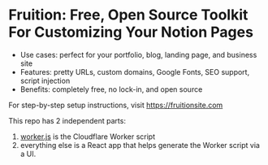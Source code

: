 # Fruition: Free, Open Source Toolkit For Customizing Your Notion Pages

* Use cases: perfect for your portfolio, blog, landing page, and business site
* Features: pretty URLs, custom domains, Google Fonts, SEO support, script injection
* Benefits: completely free, no lock-in, and open source

For step-by-step setup instructions, visit https://fruitionsite.com

This repo has 2 independent parts:
1. [worker.js](https://github.com/stephenou/fruitionsite/blob/master/worker.js) is the Cloudflare Worker script
2. everything else is a React app that helps generate the Worker script via a UI.
